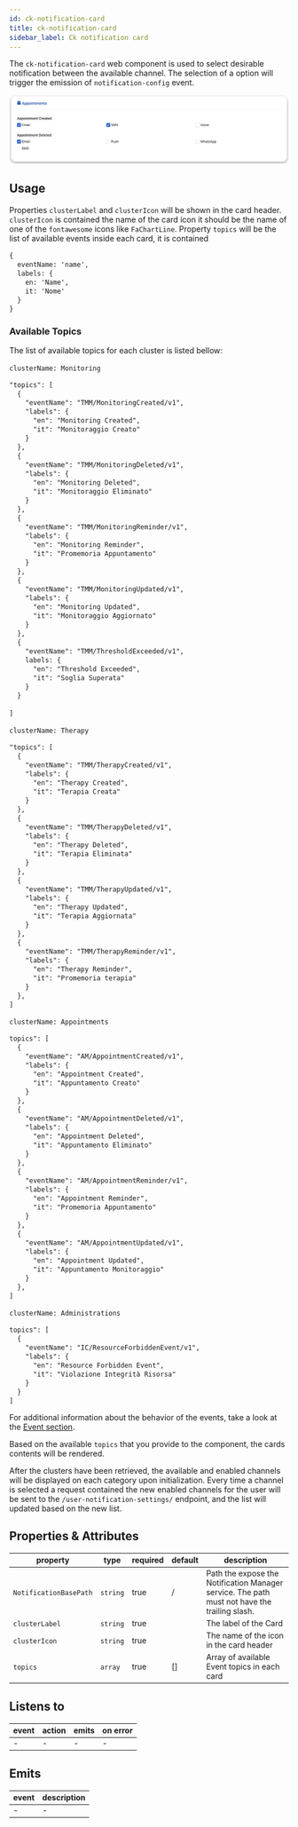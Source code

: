```yaml
---
id: ck-notification-card
title: ck-notification-card
sidebar_label: Ck notification card
---
```




The `ck-notification-card` web component is used to select desirable notification between the available channel. The selection of a option will trigger the emission of `notification-config` event.


![ck-notification-card](../img/ck-notification-card.png)

## Usage

Properties `clusterLabel` and `clusterIcon` will be shown in the card header. `clusterIcon` is contained the name of the card icon it should be the name of one of the `fontawesome` icons like `FaChartLine`.
Property `topics` will be the list of available events inside each card, it is contained 
```
{ 
  eventName: 'name',
  labels: {
    en: 'Name',
    it: 'Nome'
  }
}
```
### Available Topics

The list of available topics for each cluster is listed bellow:

`clusterName: Monitoring`
```
"topics": [
  {
    "eventName": "TMM/MonitoringCreated/v1",
    "labels": {
      "en": "Monitoring Created",
      "it": "Monitoraggio Creato"
    }
  },
  {
    "eventName": "TMM/MonitoringDeleted/v1",
    "labels": {
      "en": "Monitoring Deleted",
      "it": "Monitoraggio Eliminato"
    }
  },
  {
    "eventName": "TMM/MonitoringReminder/v1",
    "labels": {
      "en": "Monitoring Reminder",
      "it": "Promemoria Appuntamento"
    }
  },
  {
    "eventName": "TMM/MonitoringUpdated/v1",
    "labels": {
      "en": "Monitoring Updated",
      "it": "Monitoraggio Aggiornato"
    }
  },
  {
    "eventName": "TMM/ThresholdExceeded/v1",
    labels: {
      "en": "Threshold Exceeded",
      "it": "Soglia Superata"
    }
  }

]
```

`clusterName: Therapy`
```
"topics": [
  {
    "eventName": "TMM/TherapyCreated/v1",
    "labels": {
      "en": "Therapy Created",
      "it": "Terapia Creata"
    }
  },
  {
    "eventName": "TMM/TherapyDeleted/v1",
    "labels": {
      "en": "Therapy Deleted",
      "it": "Terapia Eliminata"
    }
  },
  {
    "eventName": "TMM/TherapyUpdated/v1",
    "labels": {
      "en": "Therapy Updated",
      "it": "Terapia Aggiornata"
    }
  },
  {
    "eventName": "TMM/TherapyReminder/v1",
    "labels": {
      "en": "Therapy Reminder",
      "it": "Promemoria terapia"
    }
  },
]
```

`clusterName: Appointments`
```
topics": [
  {
    "eventName": "AM/AppointmentCreated/v1",
    "labels": {
      "en": "Appointment Created",
      "it": "Appuntamento Creato"
    }
  },
  {
    "eventName": "AM/AppointmentDeleted/v1",
    "labels": {
      "en": "Appointment Deleted",
      "it": "Appuntamento Eliminato"
    }
  },
  {
    "eventName": "AM/AppointmentReminder/v1",
    "labels": {
      "en": "Appointment Reminder",
      "it": "Promemoria Appuntamento"
    }
  },
  {
    "eventName": "AM/AppointmentUpdated/v1",
    "labels": {
      "en": "Appointment Updated",
      "it": "Appuntamento Monitoraggio"
    }
  },
]
```

`clusterName: Administrations`
```
topics": [
  {
    "eventName": "IC/ResourceForbiddenEvent/v1",
    "labels": {
      "en": "Resource Forbidden Event",
      "it": "Violazione Integrità Risorsa"
    }
  }
]
```


For additional information about the behavior of the events, take a look at the [Event section][events].

Based on the available `topics` that you provide to the component, the cards contents will be rendered.

After the clusters have been retrieved, the available and enabled channels will be displayed on each category upon initialization. Every time a channel is selected a request contained the new enabled channels for the user will be sent to the `/user-notification-settings/` endpoint, and the list will updated based on the new list.

## Properties & Attributes

| property     | type     | required | default   |                           description                                  |
|--------------|----------|----------|-----------|------------------------------------------------------------------------|
|`NotificationBasePath`| `string` | true     | /         | Path the expose the Notification Manager service. The path must not have the trailing slash. |
|`clusterLabel`| `string` | true     |           | The label of the Card |
| `clusterIcon`| `string` | true     |           | The name of the icon in the card header |
| `topics`     | `array`  | true     |    []     | Array of available Event topics in each card                        |



## Listens to

| event | action | emits | on error |
|-------|--------|-------|----------|
|   -   |    -   |   -   |     -    |


## Emits

| event | description |
|-------|-------------|
|   -   |      -      |

[events]: https://git.tools.mia-platform.eu/mia-care/platform/plugins/notification-manager/-/blob/master/docs/10_overview.md?plain=0#default-events
